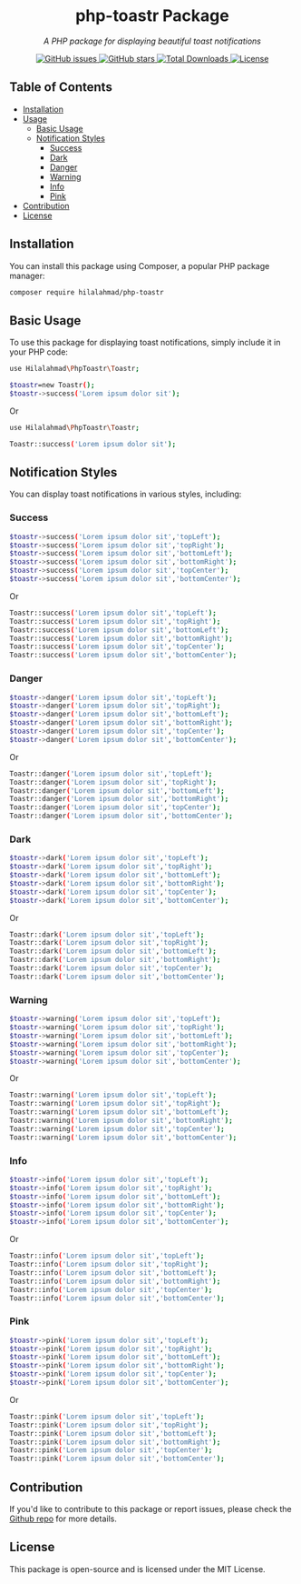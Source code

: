 <h1 align="center">php-toastr Package</h1>

<p align="center">
   <em>A PHP package for displaying beautiful toast notifications</em>
</p>

<p align="center">
  <a href="https://github.com/fullstack124/php-toastr/issues">
    <img src="https://img.shields.io/github/issues/fullstack124/php-toastr" alt="GitHub issues">
  </a>
  <a href="https://github.com/fullstack124/php-toastr/stargazers">
    <img src="https://img.shields.io/github/stars/fullstack124/php-toastr" alt="GitHub stars">
  </a>
  <a href="https://packagist.org/packages/fullstack124/php-toastr">
    <img src="https://img.shields.io/packagist/dt/fullstack124/php-toastr" alt="Total Downloads">
  </a>
  <a href="https://github.com/fullstack124/php-toastr/blob/main/LICENSE">
    <img src="https://img.shields.io/github/license/fullstack124/php-toastr" alt="License">
  </a>
</p>

## Table of Contents

- [Installation](#installation)
- [Usage](#usage)
  - [Basic Usage](#basic-usage)
  - [Notification Styles](#notification-styles)
    - [Success](#success)
    - [Dark](#dark)
    - [Danger](#danger)
    - [Warning](#warning)
    - [Info](#info)
    - [Pink](#pink) 
- [Contribution](#contribution)
- [License](#license)

## Installation

You can install this package using Composer, a popular PHP package manager:

```bash
composer require hilalahmad/php-toastr
```

## Basic Usage

To use this package for displaying toast notifications, simply include it in your PHP code:

```bash
use Hilalahmad\PhpToastr\Toastr;

$toastr=new Toastr();
$toastr->success('Lorem ipsum dolor sit');

```
Or 


```bash
use Hilalahmad\PhpToastr\Toastr;

Toastr::success('Lorem ipsum dolor sit');

```


## Notification Styles

You can display toast notifications in various styles, including:


### Success

```bash
$toastr->success('Lorem ipsum dolor sit','topLeft');
$toastr->success('Lorem ipsum dolor sit','topRight');
$toastr->success('Lorem ipsum dolor sit','bottomLeft');
$toastr->success('Lorem ipsum dolor sit','bottomRight');
$toastr->success('Lorem ipsum dolor sit','topCenter');
$toastr->success('Lorem ipsum dolor sit','bottomCenter');

```
Or 


```bash
Toastr::success('Lorem ipsum dolor sit','topLeft');
Toastr::success('Lorem ipsum dolor sit','topRight');
Toastr::success('Lorem ipsum dolor sit','bottomLeft');
Toastr::success('Lorem ipsum dolor sit','bottomRight');
Toastr::success('Lorem ipsum dolor sit','topCenter');
Toastr::success('Lorem ipsum dolor sit','bottomCenter');

```

### Danger

```bash
$toastr->danger('Lorem ipsum dolor sit','topLeft');
$toastr->danger('Lorem ipsum dolor sit','topRight');
$toastr->danger('Lorem ipsum dolor sit','bottomLeft');
$toastr->danger('Lorem ipsum dolor sit','bottomRight');
$toastr->danger('Lorem ipsum dolor sit','topCenter');
$toastr->danger('Lorem ipsum dolor sit','bottomCenter');

```
Or 


```bash
Toastr::danger('Lorem ipsum dolor sit','topLeft');
Toastr::danger('Lorem ipsum dolor sit','topRight');
Toastr::danger('Lorem ipsum dolor sit','bottomLeft');
Toastr::danger('Lorem ipsum dolor sit','bottomRight');
Toastr::danger('Lorem ipsum dolor sit','topCenter');
Toastr::danger('Lorem ipsum dolor sit','bottomCenter');

```

### Dark

```bash
$toastr->dark('Lorem ipsum dolor sit','topLeft');
$toastr->dark('Lorem ipsum dolor sit','topRight');
$toastr->dark('Lorem ipsum dolor sit','bottomLeft');
$toastr->dark('Lorem ipsum dolor sit','bottomRight');
$toastr->dark('Lorem ipsum dolor sit','topCenter');
$toastr->dark('Lorem ipsum dolor sit','bottomCenter');

```
Or 


```bash
Toastr::dark('Lorem ipsum dolor sit','topLeft');
Toastr::dark('Lorem ipsum dolor sit','topRight');
Toastr::dark('Lorem ipsum dolor sit','bottomLeft');
Toastr::dark('Lorem ipsum dolor sit','bottomRight');
Toastr::dark('Lorem ipsum dolor sit','topCenter');
Toastr::dark('Lorem ipsum dolor sit','bottomCenter');

```


### Warning

```bash
$toastr->warning('Lorem ipsum dolor sit','topLeft');
$toastr->warning('Lorem ipsum dolor sit','topRight');
$toastr->warning('Lorem ipsum dolor sit','bottomLeft');
$toastr->warning('Lorem ipsum dolor sit','bottomRight');
$toastr->warning('Lorem ipsum dolor sit','topCenter');
$toastr->warning('Lorem ipsum dolor sit','bottomCenter');

```
Or 


```bash
Toastr::warning('Lorem ipsum dolor sit','topLeft');
Toastr::warning('Lorem ipsum dolor sit','topRight');
Toastr::warning('Lorem ipsum dolor sit','bottomLeft');
Toastr::warning('Lorem ipsum dolor sit','bottomRight');
Toastr::warning('Lorem ipsum dolor sit','topCenter');
Toastr::warning('Lorem ipsum dolor sit','bottomCenter');

```

### Info

```bash
$toastr->info('Lorem ipsum dolor sit','topLeft');
$toastr->info('Lorem ipsum dolor sit','topRight');
$toastr->info('Lorem ipsum dolor sit','bottomLeft');
$toastr->info('Lorem ipsum dolor sit','bottomRight');
$toastr->info('Lorem ipsum dolor sit','topCenter');
$toastr->info('Lorem ipsum dolor sit','bottomCenter');

```
Or 


```bash
Toastr::info('Lorem ipsum dolor sit','topLeft');
Toastr::info('Lorem ipsum dolor sit','topRight');
Toastr::info('Lorem ipsum dolor sit','bottomLeft');
Toastr::info('Lorem ipsum dolor sit','bottomRight');
Toastr::info('Lorem ipsum dolor sit','topCenter');
Toastr::info('Lorem ipsum dolor sit','bottomCenter');

```


### Pink

```bash
$toastr->pink('Lorem ipsum dolor sit','topLeft');
$toastr->pink('Lorem ipsum dolor sit','topRight');
$toastr->pink('Lorem ipsum dolor sit','bottomLeft');
$toastr->pink('Lorem ipsum dolor sit','bottomRight');
$toastr->pink('Lorem ipsum dolor sit','topCenter');
$toastr->pink('Lorem ipsum dolor sit','bottomCenter');

```
Or 


```bash
Toastr::pink('Lorem ipsum dolor sit','topLeft');
Toastr::pink('Lorem ipsum dolor sit','topRight');
Toastr::pink('Lorem ipsum dolor sit','bottomLeft');
Toastr::pink('Lorem ipsum dolor sit','bottomRight');
Toastr::pink('Lorem ipsum dolor sit','topCenter');
Toastr::pink('Lorem ipsum dolor sit','bottomCenter');

```


## Contribution

If you'd like to contribute to this package or report issues, please check the  <a href="https://github.com/fullstack124/php-toastr/issues"> Github repo</a> for more details.
 
## License
This package is open-source and is licensed under the MIT License. 
 

